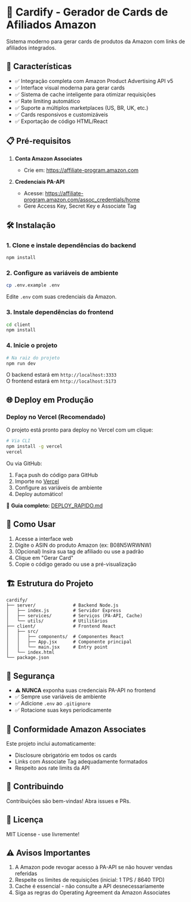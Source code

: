 # 🎴 Cardify - Gerador de Cards de Afiliados Amazon

Sistema moderno para gerar cards de produtos da Amazon com links de afiliados integrados.

## 🚀 Características

- ✅ Integração completa com Amazon Product Advertising API v5
- ✅ Interface visual moderna para gerar cards
- ✅ Sistema de cache inteligente para otimizar requisições
- ✅ Rate limiting automático
- ✅ Suporte a múltiplos marketplaces (US, BR, UK, etc.)
- ✅ Cards responsivos e customizáveis
- ✅ Exportação de código HTML/React

## 📋 Pré-requisitos

1. **Conta Amazon Associates**
   - Crie em: https://affiliate-program.amazon.com
   
2. **Credenciais PA-API**
   - Acesse: https://affiliate-program.amazon.com/assoc_credentials/home
   - Gere Access Key, Secret Key e Associate Tag

## 🛠️ Instalação

### 1. Clone e instale dependências do backend

```bash
npm install
```

### 2. Configure as variáveis de ambiente

```bash
cp .env.example .env
```

Edite `.env` com suas credenciais da Amazon.

### 3. Instale dependências do frontend

```bash
cd client
npm install
```

### 4. Inicie o projeto

```bash
# Na raiz do projeto
npm run dev
```

O backend estará em `http://localhost:3333`  
O frontend estará em `http://localhost:5173`

## 🌐 Deploy em Produção

### Deploy no Vercel (Recomendado)

O projeto está pronto para deploy no Vercel com um clique:

```bash
# Via CLI
npm install -g vercel
vercel
```

Ou via GitHub:
1. Faça push do código para GitHub
2. Importe no [Vercel](https://vercel.com)
3. Configure as variáveis de ambiente
4. Deploy automático!

📖 **Guia completo:** [DEPLOY_RAPIDO.md](./DEPLOY_RAPIDO.md)

## 📖 Como Usar

1. Acesse a interface web
2. Digite o ASIN do produto Amazon (ex: B08N5WRWNW)
3. (Opcional) Insira sua tag de afiliado ou use a padrão
4. Clique em "Gerar Card"
5. Copie o código gerado ou use a pré-visualização

## 🏗️ Estrutura do Projeto

```
cardify/
├── server/              # Backend Node.js
│   ├── index.js         # Servidor Express
│   ├── services/        # Serviços (PA-API, Cache)
│   └── utils/           # Utilitários
├── client/              # Frontend React
│   ├── src/
│   │   ├── components/  # Componentes React
│   │   ├── App.jsx      # Componente principal
│   │   └── main.jsx     # Entry point
│   └── index.html
└── package.json
```

## 🔐 Segurança

- ⚠️ **NUNCA** exponha suas credenciais PA-API no frontend
- ✅ Sempre use variáveis de ambiente
- ✅ Adicione `.env` ao `.gitignore`
- ✅ Rotacione suas keys periodicamente

## 📝 Conformidade Amazon Associates

Este projeto inclui automaticamente:
- Disclosure obrigatório em todos os cards
- Links com Associate Tag adequadamente formatados
- Respeito aos rate limits da API

## 🤝 Contribuindo

Contribuições são bem-vindas! Abra issues e PRs.

## 📄 Licença

MIT License - use livremente!

## ⚠️ Avisos Importantes

1. A Amazon pode revogar acesso à PA-API se não houver vendas referidas
2. Respeite os limites de requisições (inicial: 1 TPS / 8640 TPD)
3. Cache é essencial - não consulte a API desnecessariamente
4. Siga as regras do Operating Agreement da Amazon Associates
